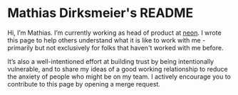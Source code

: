 # Mathias Dirksmeier's README

Hi, I’m Mathias. I’m currently working as head of product at [neon](https://www.neon-free.ch/). I wrote this page to help others understand what it is like to work with me - primarily but not exclusively for folks that haven't worked with me before.

It’s also a well-intentioned effort at building trust by being intentionally vulnerable, and to share my ideas of a good working relationship to reduce the anxiety of people who might be on my team. I actively encourage you to contribute to this page by opening a merge request. 

<!--
Thank you to the people who have contributed improvements or ideas to this document:
* Jeremy
* x
-->

<!--
## Some things about me
I grew up in small-town Germany, a son to the world's capital city for plums - hence my genetic disposition for plum cake. After having lived in various places around the world (Beijing, Kuala Lumpur, Yaoundé, Sunnyvale, ...) I ended up in Zurich, Switzerland. I'm an industrial engineer by training, interned a lot in the automotive industry, then worked in Renewable Energies research before ultimately finding my profession in product management. Definitely no common thread here.

### Some things I like
* (Outdoor) sports. I grew up playing soccer but eventually gave it up to have more time for Snowboarding, Climbing, Mountainbiking, Bouldering, Skating, ... yet, I also love to play Badminton, Beachvolleyball, Squash, Spikeball. I guess I simply love to move!
* With same passion but hardly any talent I like to play on my ramshackle piano or an old guiltar I got from my mom.
* I also follow some sports quite enthusiastically, and I have a weird obsession with Lewis Hamilton and Lebron James.
* Being alone. 
* I spent the covid time converting a transporter to a proper, winter-ready camping van. So I really enjoy working with my hands and spend time away from any computer screen.

### Some things I dislike
* Being told what to do.
* Certain types of people (snotty, self-absorbed, superficial, dishonest, deceitful, spineless, cowardly)
* Brussel sprout.
* Going with the obvious, easy, boring solution when there is so much potential for getting creative.

### Values that are important to me
* Boldness: This has many facetes. I like people to be direct with me, just as much as I like to be direct with people. I love to storm ahead and try things out. I am mostly very self-confident and very much willing to err. I value strong opinions and I don't believe in hierarchies.
* Humility: I strive to understand my weaknesses and get to the core of who I really am. I know that I fail a lot. This knowledge eradicates any reason to create illusional portrayals of myself for others and myself. I also know that I fail a lot at that.
* Kindness: I find a lot of joy in being kind, empathetic and caring to those around me. That is why I understand myself as a servant leader and want to make everyone else around me better. I feel enormously privilileged in this life and its my duty to give back.
* Foolishness: I am not taking myself too serious and I can laugh a great deal about myself. I used to hurt myself to cheer up my little sister.

## At work

### My working style

### Things I must improve

### My role

### How you can help me

### What I assume about you

### 360 Feedback
In the spirit of transparency, I'll share a summary of 360 feedback from June 2020 in a previous role:
* My reports typically describe me as caring, focused on their professional development, and dedicated to making their roles easier. I've been described as willing to do whatever it takes to help the people around me whether it's writing documentation myself, taking notes in a meeting so someone else can focus, or brainstorming new ideas.
* I'm described as passionate about transparency, frequently asking people to move things to a public forum so other people can contribute.
* Someone described me as very action-oriented, never letting a discussion go without a clearly defined next step. "You put a lot of effort into living this value... I always walk away feeling satisfied with the answer or outcome."
* I'm described as "very empathetic" and someone who works hard to create a safe space for every employee to be their whole selves.
* Areas for improvement for me offered by others are working fewer hours ("... you tend to work long hours and are spread thin...") and more effective/tighter management of team results and direction.

#### Things I'm working on
* Efficiency: I'm still learning how to best use my time on high-leverage tasks. When I hear about a problem, I want to directly contribute to the solution - which isn't always the best use of my time. My TODO list tends to grow exponentially if I don't say "no" to things.
* Setting a good example: I tell my team to take lots of time off and protect their work-life balance; I monitor the amount of time the team takes, and bug people when they're not taking a minimum number of days off. However, I do a poor job of setting a good example by not working predictable hours and not watching over my own time off. I know that people look far closer at my actions instead of my words, so I'm working hard to improve here.
* Investing for the future: this is more tactical and specific to my role, but I'm trying to learn more about setting organizational level focus. As my lens zooms out of the feature level and tries to focus on the team as the product, I'm trying to continually learn what the best way is to set focus, get everyone excited about the direction, and make sure we're spending the right amount on the team to achieve our ambitious goals.

## My role
If you’re on my team, I’m here to support you, provide focus and clarity on our most important problems, and to advocate for you and the things you ship. I serve you, and we should optimize the things we do together for the organization.
First and foremost, I’m here to help you shine by enabling your success in your current role. I hope to do this in a few ways:
* Provide you with context. I do a lot of communicating with people you might not be otherwise exposed to, and I hope to shield you from things that aren’t as important and provide you with clarity on the things that are.
* Pair with you on problems. You’ll know your area of the product better than I do, but I’ll be close enough to have some informed thoughts of my own.
* Help you directly whenever you need it. I love hearing “I could really use help with...”. The best approach we can take together is preventing stress and anxiety from happening at all at work, but if I will always pick up a hose and firefight with you if needed and you provide that space for me.
I also want to be an avid supporter of your career path. Your career belongs to you, and I want to cheerlead and support you on your path - whether it’s continuing deeper into product management, people management, or not:
* Evangelize your success and watch you shine. I’ll do my best to celebrate your wins.
* Expose you to opportunities that allow you to grow and learn and encourage you to seize them. I don’t want you to be bored!

## How you can help me
* Do thoughtful, good work. Tell me if there's something preventing you from this, and we'll work together on fixing it.
* Default to action. Instead of waiting, move problems forward.
* Communicate. If there's a problem or you're blocked on something, please bring it up. I'll generally interpret silence as "everything's fine".
  * Don’t save urgent matters for a 1x1. Please bring them to my attention on Slack or by scheduling a separate call.
* Transparency is very important to me. Please default to using public channels.
* I like explicit asks. I’m better at helping when I have a good idea of what you need. “Take a look” is less helpful than “I’m looking for feedback on X and Y, by end of week”.
* Bring your whole self to work.

### What I assume about you
* Positive intent.
* You’re the DRI. You’re better at your job than I am! You know best, and you’ll tell me if there’s something preventing you from doing your best work possible.
* If I disagree with you, I may try to steer you down a different path. But me disagreeing with you doesn’t mean that you’re doing something wrong as long as you’re collaborating effectively with me and our teammates.
* You’ll ask for my input and help if it’s needed.
* Work is absolutely not the most important thing in your life. I assume that there are cherished relationships and personal interests that are more important to your happiness, and it’s hard to be happy with your job when work detracts from those things.

## My working style
* At times, I struggle to find a balance between my personal life and my work life. This is an area of growth for me, and I’m grateful to others when they chastise me for working too much.
* No weekend work. If you find yourself feeling pressure to work on the weekend, please bring it up with me immediately so we can solve for the root cause of that pressure together.
* Unless specifically mentioned, I don’t expect immediate responses from anyone. I respect others’ time and want you to have the space for a thoughtful response.
* I don’t keep Slack on my phone in an effort to stay disconnected from work during down time. Please consider doing the same.

### Communicating with me
* If we have a recurring 1x1, that time belongs to you. These interactions are very important to me and are dedicated to whatever topic you’re interested in discussing with me. They’re not status meetings unless you’d like them to be.
* I tend to make suggestions and asks, never commands. This can make my input unclear. If I’m not communicating expectations effectively, please say so and I’ll do my best to adjust my style. If I have a strong opinion about something, I will say so.
* I try to express gratitude frequently. This is genuine.
* I try to be a structured communicator and thinker, but sometimes start to speak in an unstructured way when I get excited about something. Please interject if you’re not getting what you want out of me.
* Sometimes, my calendar will be packed with meetings. Please DM me on Slack if you can’t find time, I will always make time for you.
-->
